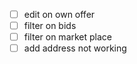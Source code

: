 - [ ] edit on own offer
- [ ] filter on bids
- [ ] filter on market place
- [ ] add address not working